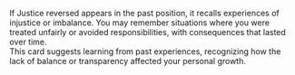 If Justice reversed appears in the past position, it recalls experiences of injustice or imbalance. You may remember situations where you were treated unfairly or avoided responsibilities, with consequences that lasted over time.  
This card suggests learning from past experiences, recognizing how the lack of balance or transparency affected your personal growth.
